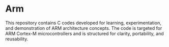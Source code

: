 # Arm
This repository contains C codes developed for learning, experimentation, and demonstration of ARM architecture concepts. The code is targeted for ARM Cortex-M microcontrollers and is structured for clarity, portability, and reusability.

